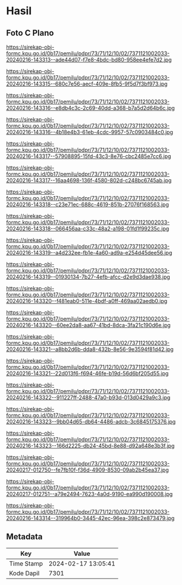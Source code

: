# Hasil

## Foto C Plano

https://sirekap-obj-formc.kpu.go.id/0b17/pemilu/pdpr/73/71/12/10/02/7371121002033-20240216-143313--ade44d07-f7e8-4bdc-bd80-958ee4efe7d2.jpg

https://sirekap-obj-formc.kpu.go.id/0b17/pemilu/pdpr/73/71/12/10/02/7371121002033-20240216-143315--680c7e56-aecf-409e-8fb5-9f5d7f3bf973.jpg

https://sirekap-obj-formc.kpu.go.id/0b17/pemilu/pdpr/73/71/12/10/02/7371121002033-20240216-143316--e8db4c3c-2c69-40dd-a368-b7a5d2d64b6c.jpg

https://sirekap-obj-formc.kpu.go.id/0b17/pemilu/pdpr/73/71/12/10/02/7371121002033-20240216-143316--4b18e4b3-61eb-4cdc-9957-57c0903484c0.jpg

https://sirekap-obj-formc.kpu.go.id/0b17/pemilu/pdpr/73/71/12/10/02/7371121002033-20240216-143317--57908895-15fd-43c3-8e76-cbc2485e7cc6.jpg

https://sirekap-obj-formc.kpu.go.id/0b17/pemilu/pdpr/73/71/12/10/02/7371121002033-20240216-143317--16aa4698-136f-4580-802d-c248bc6745ab.jpg

https://sirekap-obj-formc.kpu.go.id/0b17/pemilu/pdpr/73/71/12/10/02/7371121002033-20240216-143318--c23e71ec-688c-4619-851b-27076f168563.jpg

https://sirekap-obj-formc.kpu.go.id/0b17/pemilu/pdpr/73/71/12/10/02/7371121002033-20240216-143318--066456aa-c33c-48a2-a198-01fd1f99235c.jpg

https://sirekap-obj-formc.kpu.go.id/0b17/pemilu/pdpr/73/71/12/10/02/7371121002033-20240216-143319--a4d232ee-fb1e-4a60-ad9a-e254d45dee56.jpg

https://sirekap-obj-formc.kpu.go.id/0b17/pemilu/pdpr/73/71/12/10/02/7371121002033-20240216-143319--01930134-7b27-4efb-afcc-d2e9d3dae938.jpg

https://sirekap-obj-formc.kpu.go.id/0b17/pemilu/pdpr/73/71/12/10/02/7371121002033-20240216-143320--f481eab0-511e-4bdf-a0ff-469aa02aedb0.jpg

https://sirekap-obj-formc.kpu.go.id/0b17/pemilu/pdpr/73/71/12/10/02/7371121002033-20240216-143320--60ee2da8-aa67-41bd-8dca-3fa21c190d6e.jpg

https://sirekap-obj-formc.kpu.go.id/0b17/pemilu/pdpr/73/71/12/10/02/7371121002033-20240216-143321--a8bb2d6b-dda8-432b-8e56-9e3594f81d42.jpg

https://sirekap-obj-formc.kpu.go.id/0b17/pemilu/pdpr/73/71/12/10/02/7371121002033-20240216-143321--22d013f6-f694-46fe-b19d-56d6bf205d55.jpg

https://sirekap-obj-formc.kpu.go.id/0b17/pemilu/pdpr/73/71/12/10/02/7371121002033-20240216-143322--911227ff-2488-47a0-b93d-013d0429a9c3.jpg

https://sirekap-obj-formc.kpu.go.id/0b17/pemilu/pdpr/73/71/12/10/02/7371121002033-20240216-143323--9bb04d65-db64-4486-adcb-3c6845175376.jpg

https://sirekap-obj-formc.kpu.go.id/0b17/pemilu/pdpr/73/71/12/10/02/7371121002033-20240216-143323--166d2225-db24-45bd-8e88-d92a648e3b3f.jpg

https://sirekap-obj-formc.kpu.go.id/0b17/pemilu/pdpr/73/71/12/10/02/7371121002033-20240217-012750--fe7fb10f-f36d-4909-8530-09ab2b45ea37.jpg

https://sirekap-obj-formc.kpu.go.id/0b17/pemilu/pdpr/73/71/12/10/02/7371121002033-20240217-012751--a79e2494-7623-4a0d-9190-ea990d190008.jpg

https://sirekap-obj-formc.kpu.go.id/0b17/pemilu/pdpr/73/71/12/10/02/7371121002033-20240216-143314--319964b0-3445-42ec-96ea-398c2e873479.jpg


## Metadata

| Key        | Value               |
| ---------- | ------------------- |
| Time Stamp | 2024-02-17 13:05:41 |
| Kode Dapil | 7301                |



